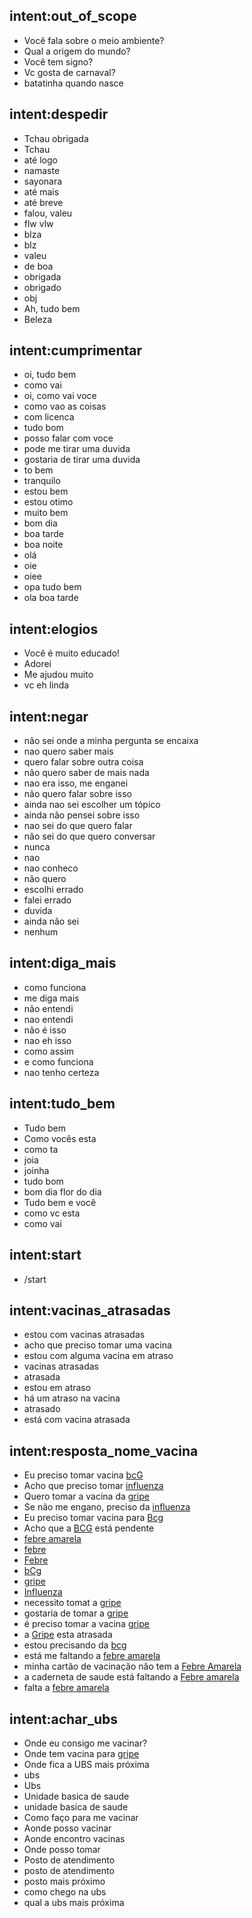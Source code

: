 ## intent:out_of_scope
- Você fala sobre o meio ambiente?
- Qual a origem do mundo?
- Você tem signo?
- Vc gosta de carnaval?
- batatinha quando nasce

## intent:despedir
- Tchau obrigada
- Tchau
- até logo
- namaste
- sayonara
- até mais
- até breve
- falou, valeu
- flw vlw
- blza
- blz
- valeu
- de boa
- obrigada
- obrigado
- obj
- Ah, tudo bem
- Beleza

## intent:cumprimentar
- oi, tudo bem
- como vai
- oi, como vai voce
- como vao as coisas
- com licenca
- tudo bom
- posso falar com voce
- pode me tirar uma duvida
- gostaria de tirar uma duvida
- to bem
- tranquilo
- estou bem
- estou otimo
- muito bem
- bom dia
- boa tarde
- boa noite
- olá
- oie
- oiee
- opa tudo bem
- ola boa tarde

## intent:elogios
- Você é  muito educado!
- Adorei
- Me ajudou muito
- vc eh linda

## intent:negar
- não sei onde a minha pergunta se encaixa
- nao quero saber mais
- quero falar sobre outra coisa
- não quero saber de mais nada
- nao era isso, me enganei
- não quero falar sobre isso
- ainda nao sei escolher um tópico
- ainda não pensei sobre isso
- nao sei do que quero falar
- não sei do que quero conversar
- nunca
- nao
- nao conheco
- não quero
- escolhi errado
- falei errado
- duvida
- ainda não sei
- nenhum

## intent:diga_mais
- como funciona
- me diga mais
- não entendi
- nao entendi
- não é isso
- nao eh isso
- como assim
- e como funciona
- nao tenho certeza

## intent:tudo_bem
- Tudo bem
- Como vocês esta
- como ta
- joia
- joinha
- tudo bom
- bom dia flor do dia
- Tudo bem e você
- como vc esta
- como vai

## intent:start
- /start

## intent:vacinas_atrasadas
- estou com vacinas atrasadas
- acho que preciso tomar uma vacina
- estou com alguma vacina em atraso
- vacinas atrasadas
- atrasada
- estou em atraso
- há um atraso na vacina
- atrasado
- está com vacina atrasada

## intent:resposta_nome_vacina
- Eu preciso tomar vacina [bcG](vacina)
- Acho que preciso tomar [influenza](vacina)
- Quero tomar a vacina da [gripe](vacina)
- Se não me engano, preciso da [influenza](vacina)
- Eu preciso tomar vacina para [Bcg](vacina)
- Acho que a [BCG](vacina) está pendente
- [febre amarela](vacina)
- [febre](vacina)
- [Febre](vacina)
- [bCg](vacina)
- [gripe](vacina)
- [Influenza](vacina)
- necessito tomat a [gripe](vacina)
- gostaria de tomar a [gripe](vacina)
- é preciso tomar a vacina [gripe](vacina)
- a [Gripe](vacina) esta atrasada
- estou precisando da [bcg](vacina)
- está me faltando a [febre amarela](vacina)
- minha cartão de vacinação não tem a [Febre Amarela](vacina)
- a caderneta de saude está faltando a [Febre amarela](vacina)
- falta a [febre amarela](vacina)

## intent:achar_ubs
- Onde eu consigo me vacinar?
- Onde tem vacina para [gripe](vacina)
- Onde fica a UBS mais próxima
- ubs
- Ubs
- Unidade basica de saude
- unidade basica de saude
- Como faço para me vacinar
- Aonde posso vacinar
- Aonde encontro vacinas
- Onde posso tomar
- Posto de atendimento
- posto de atendimento
- posto mais próximo
- como chego na ubs
- qual a ubs mais próxima
